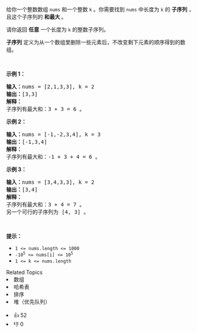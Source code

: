 <p>给你一个整数数组&nbsp;<code>nums</code>&nbsp;和一个整数&nbsp;<code>k</code>&nbsp;。你需要找到&nbsp;<code>nums</code>&nbsp;中长度为 <code>k</code>&nbsp;的 <strong>子序列</strong>&nbsp;，且这个子序列的&nbsp;<strong>和最大&nbsp;</strong>。</p>

<p>请你返回 <strong>任意</strong> 一个长度为&nbsp;<code>k</code>&nbsp;的整数子序列。</p>

<p><strong>子序列</strong>&nbsp;定义为从一个数组里删除一些元素后，不改变剩下元素的顺序得到的数组。</p>

<p>&nbsp;</p>

<p><strong>示例 1：</strong></p>

<pre><b>输入：</b>nums = [2,1,3,3], k = 2
<b>输出：</b>[3,3]
<strong>解释：</strong>
子序列有最大和：3 + 3 = 6 。</pre>

<p><strong>示例 2：</strong></p>

<pre><b>输入：</b>nums = [-1,-2,3,4], k = 3
<b>输出：</b>[-1,3,4]
<b>解释：</b>
子序列有最大和：-1 + 3 + 4 = 6 。
</pre>

<p><strong>示例 3：</strong></p>

<pre><b>输入：</b>nums = [3,4,3,3], k = 2
<b>输出：</b>[3,4]
<strong>解释：</strong>
子序列有最大和：3 + 4 = 7 。
另一个可行的子序列为 [4, 3] 。
</pre>

<p>&nbsp;</p>

<p><strong>提示：</strong></p>

<ul> 
 <li><code>1 &lt;= nums.length &lt;= 1000</code></li> 
 <li><code>-10<sup>5</sup>&nbsp;&lt;= nums[i] &lt;= 10<sup>5</sup></code></li> 
 <li><code>1 &lt;= k &lt;= nums.length</code></li> 
</ul>

<div><div>Related Topics</div><div><li>数组</li><li>哈希表</li><li>排序</li><li>堆（优先队列）</li></div></div><br><div><li>👍 52</li><li>👎 0</li></div>
